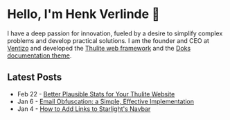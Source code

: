 # Hello, I'm Henk Verlinde 👋

I have a deep passion for innovation, fueled by a desire to simplify complex problems and develop practical solutions. I am the founder and CEO at [Ventizo](https://ventizo.com/) and developed the [Thulite web framework](https://thulite.io/) and the [Doks documentation theme](https://getdoks.org/).

## Latest Posts
<!-- feed start -->
- Feb 22 - [Better Plausible Stats for Your Thulite Website](https://henkverlinde.com/blog/plausible-thulite/)
- Jan 6 - [Email Obfuscation: a Simple, Effective Implementation](https://henkverlinde.com/blog/email-obfuscation/)
- Jan 4 - [How to Add Links to Starlight's Navbar](https://henkverlinde.com/blog/starlight-navbar-links/)
<!-- feed end -->

<!--
**h-enk/h-enk** is a ✨ _special_ ✨ repository because its `README.md` (this file) appears on your GitHub profile.

Here are some ideas to get you started:

- 🔭 I'm currently working on ...
- 🌱 I'm currently learning ...
- 👯 I'm looking to collaborate on ...
- 🤔 I'm looking for help with ...
- 💬 Ask me about ...
- 📫 How to reach me: ...
- 😄 Pronouns: ...
- ⚡ Fun fact: ...
-->
